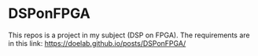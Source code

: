 # DSPonFPGA
This repos is a project in my subject (DSP on FPGA).
The requirements are in this link: https://doelab.github.io/posts/DSPonFPGA/

